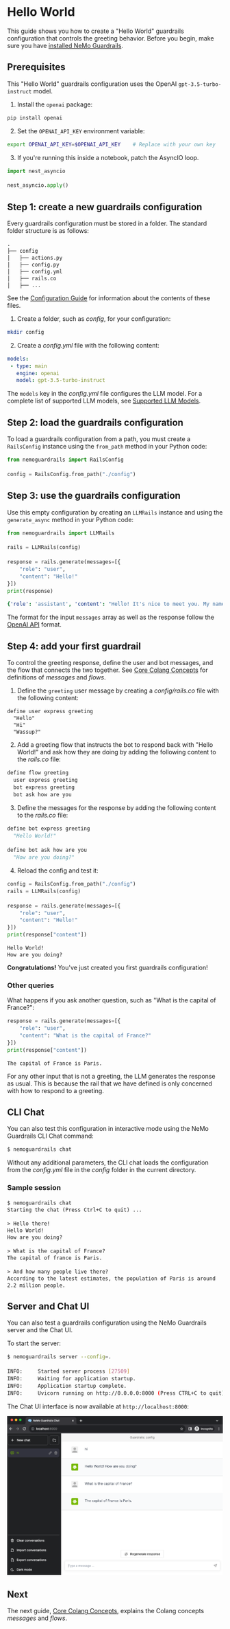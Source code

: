 # Hello World

This guide shows you how to create a "Hello World" guardrails configuration that controls the greeting behavior. Before you begin, make sure you have [installed NeMo Guardrails](../../getting_started/installation-guide.md).

## Prerequisites

This "Hello World" guardrails configuration uses the OpenAI `gpt-3.5-turbo-instruct` model.

1. Install the `openai` package:

```bash
pip install openai
```

2. Set the `OPENAI_API_KEY` environment variable:

```bash
export OPENAI_API_KEY=$OPENAI_API_KEY    # Replace with your own key
```

3. If you're running this inside a notebook, patch the AsyncIO loop.

```python
import nest_asyncio

nest_asyncio.apply()
```

## Step 1: create a new guardrails configuration

Every guardrails configuration must be stored in a folder. The standard folder structure is as follows:

```
.
├── config
│   ├── actions.py
│   ├── config.py
│   ├── config.yml
│   ├── rails.co
│   ├── ...
```

See the [Configuration Guide](../../user_guides/configuration-guide.md) for information about the contents of these files.

1. Create a folder, such as *config*, for your configuration:

```bash
mkdir config
```

2. Create a *config.yml* file with the following content:

```yaml
models:
 - type: main
   engine: openai
   model: gpt-3.5-turbo-instruct
```

The `models` key in the *config.yml* file configures the LLM model. For a complete list of supported LLM models, see [Supported LLM Models](../../user_guides/configuration-guide.md#supported-llm-models).

## Step 2: load the guardrails configuration

To load a guardrails configuration from a path, you must create a `RailsConfig` instance using the `from_path` method in your Python code:

```python
from nemoguardrails import RailsConfig

config = RailsConfig.from_path("./config")
```

## Step 3: use the guardrails configuration

Use this empty configuration by creating an `LLMRails` instance and using the `generate_async` method in your Python code:

```python
from nemoguardrails import LLMRails

rails = LLMRails(config)

response = rails.generate(messages=[{
    "role": "user",
    "content": "Hello!"
}])
print(response)
```

```yaml
{'role': 'assistant', 'content': "Hello! It's nice to meet you. My name is Assistant. How can I help you today?"}
```

The format for the input `messages` array as well as the response follow the [OpenAI API](https://platform.openai.com/docs/guides/text-generation/chat-completions-api) format.

## Step 4: add your first guardrail

To control the greeting response, define the user and bot messages, and the flow that connects the two together. See [Core Colang Concepts](../2_core_colang_concepts/README.md) for definitions of *messages* and *flows*.

1. Define the `greeting` user message by creating a *config/rails.co* file with the following content:

```colang
define user express greeting
  "Hello"
  "Hi"
  "Wassup?"
```

2. Add a greeting flow that instructs the bot to respond back with "Hello World!" and ask how they are doing by adding the following content to the *rails.co* file:

```python
define flow greeting
  user express greeting
  bot express greeting
  bot ask how are you
```

3. Define the messages for the response by adding the following content to the *rails.co* file:

```python
define bot express greeting
  "Hello World!"

define bot ask how are you
  "How are you doing?"
```

4. Reload the config and test it:

```python
config = RailsConfig.from_path("./config")
rails = LLMRails(config)

response = rails.generate(messages=[{
    "role": "user",
    "content": "Hello!"
}])
print(response["content"])
```

```
Hello World!
How are you doing?
```

**Congratulations!** You've just created you first guardrails configuration!

### Other queries

What happens if you ask another question, such as "What is the capital of France?":

```python
response = rails.generate(messages=[{
    "role": "user",
    "content": "What is the capital of France?"
}])
print(response["content"])
```

```
The capital of France is Paris.
```

For any other input that is not a greeting, the LLM generates the response as usual. This is because the rail that we have defined is only concerned with how to respond to a greeting.

## CLI Chat

You can also test this configuration in interactive mode using the NeMo Guardrails CLI Chat command:

```bash
$ nemoguardrails chat
```

Without any additional parameters, the CLI chat loads the configuration from the *config.yml* file in the *config* folder in the current directory.

### Sample session
```
$ nemoguardrails chat
Starting the chat (Press Ctrl+C to quit) ...

> Hello there!
Hello World!
How are you doing?

> What is the capital of France?
The capital of france is Paris.

> And how many people live there?
According to the latest estimates, the population of Paris is around 2.2 million people.
```

## Server and Chat UI

You can also test a guardrails configuration using the NeMo Guardrails server and the Chat UI.

To start the server:

```bash
$ nemoguardrails server --config=.

INFO:     Started server process [27509]
INFO:     Waiting for application startup.
INFO:     Application startup complete.
INFO:     Uvicorn running on http://0.0.0.0:8000 (Press CTRL+C to quit)
```

The Chat UI interface is now available at `http://localhost:8000`:

![hello-world-server-ui.png](../../_assets/images/hello-world-server-ui.png)

## Next

The next guide, [Core Colang Concepts](../2_core_colang_concepts/README.md), explains the Colang concepts *messages* and *flows*.
